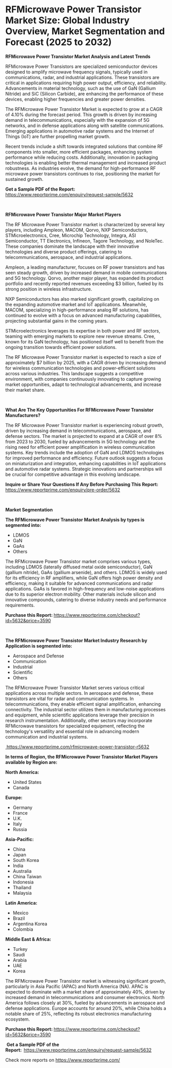 <p><h1>RFMicrowave Power Transistor Market Size: Global Industry Overview, Market Segmentation and Forecast (2025 to 2032)</h1></p><p><strong>RFMicrowave Power Transistor Market Analysis and Latest Trends</strong></p>
<p><p>RFMicrowave Power Transistors are specialized semiconductor devices designed to amplify microwave frequency signals, typically used in communications, radar, and industrial applications. These transistors are critical in applications requiring high power output, efficiency, and reliability. Advancements in material technology, such as the use of GaN (Gallium Nitride) and SiC (Silicon Carbide), are enhancing the performance of these devices, enabling higher frequencies and greater power densities.</p><p>The RFMicrowave Power Transistor Market is expected to grow at a CAGR of 4.10% during the forecast period. This growth is driven by increasing demand in telecommunications, especially with the expansion of 5G networks, and in defense applications along with satellite communications. Emerging applications in automotive radar systems and the Internet of Things (IoT) are further propelling market growth. </p><p>Recent trends include a shift towards integrated solutions that combine RF components into smaller, more efficient packages, enhancing system performance while reducing costs. Additionally, innovation in packaging technologies is enabling better thermal management and increased product robustness. As industries evolve, the demand for high-performance RF microwave power transistors continues to rise, positioning the market for sustained growth.</p></p>
<p><strong>Get a Sample PDF of the Report:&nbsp;</strong> <a href="https://www.reportprime.com/enquiry/request-sample/5632?utm_campaign=2395&utm_medium=2&utm_source=Github&utm_content=ia&utm_term=19032025&utm_id=rfmicrowave-power-transistor">https://www.reportprime.com/enquiry/request-sample/5632</a></p>
<p>&nbsp;</p>
<p><strong>RFMicrowave Power Transistor Major Market Players</strong></p>
<p><p>The RF Microwave Power Transistor market is characterized by several key players, including Ampleon, MACOM, Qorvo, NXP Semiconductors, STMicroelectronics, Cree, Microchip Technology, Integra, ASI Semiconductor, TT Electronics, Infineon, Tagore Technology, and NoleTec. These companies dominate the landscape with their innovative technologies and diverse product offerings, catering to telecommunications, aerospace, and industrial applications.</p><p>Ampleon, a leading manufacturer, focuses on RF power transistors and has seen steady growth, driven by increased demand in mobile communications and 5G technology. Qorvo, another major player, has expanded its product portfolio and recently reported revenues exceeding $3 billion, fueled by its strong position in wireless infrastructure. </p><p>NXP Semiconductors has also marked significant growth, capitalizing on the expanding automotive market and IoT applications. Meanwhile, MACOM, specializing in high-performance analog RF solutions, has continued to evolve with a focus on advanced manufacturing capabilities, projecting substantial gains in the coming years.</p><p>STMicroelectronics leverages its expertise in both power and RF sectors, teaming with emerging markets to explore new revenue streams. Cree, known for its GaN technology, has positioned itself well to benefit from the ongoing transition towards efficient power solutions.</p><p>The RF Microwave Power Transistor market is expected to reach a size of approximately $7 billion by 2025, with a CAGR driven by increasing demand for wireless communication technologies and power-efficient solutions across various industries. This landscape suggests a competitive environment, with companies continuously innovating to capture growing market opportunities, adapt to technological advancements, and increase their market share.</p></p>
<p>&nbsp;</p>
<p><strong>What Are The Key Opportunities For RFMicrowave Power Transistor Manufacturers?</strong></p>
<p><p>The RF Microwave Power Transistor market is experiencing robust growth, driven by increasing demand in telecommunications, aerospace, and defense sectors. The market is projected to expand at a CAGR of over 8% from 2023 to 2030, fueled by advancements in 5G technology and the rising need for efficient power amplification in wireless communication systems. Key trends include the adoption of GaN and LDMOS technologies for improved performance and efficiency. Future outlook suggests a focus on miniaturization and integration, enhancing capabilities in IoT applications and automotive radar systems. Strategic innovations and partnerships will be crucial for competitive advantage in this evolving landscape.</p></p>
<p><strong>Inquire or Share Your Questions If Any Before Purchasing This Report:</strong> <a href="https://www.reportprime.com/enquiry/pre-order/5632?utm_campaign=2395&utm_medium=2&utm_source=Github&utm_content=ia&utm_term=19032025&utm_id=rfmicrowave-power-transistor">https://www.reportprime.com/enquiry/pre-order/5632</a></p>
<p>&nbsp;</p>
<p><strong>Market Segmentation</strong></p>
<p><strong>The RFMicrowave Power Transistor Market Analysis by types is segmented into:</strong></p>
<p><ul><li>LDMOS</li><li>GaN</li><li>GaAs</li><li>Others</li></ul></p>
<p><p>The RFMicrowave Power Transistor market comprises various types, including LDMOS (laterally diffused metal oxide semiconductor), GaN (gallium nitride), GaAs (gallium arsenide), and others. LDMOS is widely used for its efficiency in RF amplifiers, while GaN offers high power density and efficiency, making it suitable for advanced communications and radar applications. GaAs is favored in high-frequency and low-noise applications due to its superior electron mobility. Other materials include silicon and innovative compounds, catering to diverse industry needs and performance requirements.</p></p>
<p><strong>Purchase this Report:&nbsp;</strong><a href="https://www.reportprime.com/checkout?id=5632&price=3590&utm_campaign=2395&utm_medium=2&utm_source=Github&utm_content=ia&utm_term=19032025&utm_id=rfmicrowave-power-transistor">https://www.reportprime.com/checkout?id=5632&price=3590</a></p>
<p>&nbsp;</p>
<p><strong>The RFMicrowave Power Transistor Market Industry Research by Application is segmented into:</strong></p>
<p><ul><li>Aerospace and Defense</li><li>Communication</li><li>Industrial</li><li>Scientific</li><li>Others</li></ul></p>
<p><p>The RFMicrowave Power Transistor Market serves various critical applications across multiple sectors. In aerospace and defense, these transistors are vital for radar and communication systems. In telecommunications, they enable efficient signal amplification, enhancing connectivity. The industrial sector utilizes them in manufacturing processes and equipment, while scientific applications leverage their precision in research instrumentation. Additionally, other sectors may incorporate RFMicrowave transistors for specialized equipment, reflecting the technology's versatility and essential role in advancing modern communication and industrial systems.</p></p>
<p><a href="https://www.reportprime.com/rfmicrowave-power-transistor-r5632?utm_campaign=2395&utm_medium=2&utm_source=Github&utm_content=ia&utm_term=19032025&utm_id=rfmicrowave-power-transistor">&nbsp;https://www.reportprime.com/rfmicrowave-power-transistor-r5632</a></p>
<p><strong>In terms of Region, the RFMicrowave Power Transistor Market Players available by Region are:</strong></p>
<p>
    <p> <strong> North America: </strong>
        <ul>
            <li>United States</li>
            <li>Canada</li>
        </ul>
        </p> 
    <p> <strong> Europe: </strong>
        <ul>
            <li>Germany</li>
            <li>France</li>
            <li>U.K.</li>
            <li>Italy</li>
            <li>Russia</li>
        </ul>
        </p> 
    <p> <strong> Asia-Pacific: </strong>
        <ul>
            <li>China</li>
            <li>Japan</li>
            <li>South Korea</li>
            <li>India</li>
            <li>Australia</li>
            <li>China Taiwan</li>
            <li>Indonesia</li>
            <li>Thailand</li>
            <li>Malaysia</li>
        </ul>
        </p> 
    <p> <strong> Latin America: </strong>
        <ul>
            <li>Mexico</li>
            <li>Brazil</li>
            <li>Argentina Korea</li>
            <li>Colombia</li>
        </ul>
        </p> 
    <p> <strong> Middle East & Africa: </strong>
        <ul>
            <li>Turkey</li>
            <li>Saudi</li>
            <li>Arabia</li>
            <li>UAE</li>
            <li>Korea</li>
        </ul>
    </p>
    </p>
<p><p>The RFMicrowave Power Transistor market is witnessing significant growth, particularly in Asia Pacific (APAC) and North America (NA). APAC is expected to dominate with a market share of approximately 40%, driven by increased demand in telecommunications and consumer electronics. North America follows closely at 30%, fueled by advancements in aerospace and defense applications. Europe accounts for around 20%, while China holds a notable share of 25%, reflecting its robust electronics manufacturing ecosystem.</p></p>
<p><strong>Purchase this Report: </strong><a href="https://www.reportprime.com/checkout?id=5632&price=3590&utm_campaign=2395&utm_medium=2&utm_source=Github&utm_content=ia&utm_term=19032025&utm_id=rfmicrowave-power-transistor">https://www.reportprime.com/checkout?id=5632&price=3590</a></p>
<p>&nbsp;<strong>Get a Sample PDF of the Report:&nbsp;&nbsp;</strong><a href="https://www.reportprime.com/enquiry/request-sample/5632?utm_campaign=2395&utm_medium=2&utm_source=Github&utm_content=ia&utm_term=19032025&utm_id=rfmicrowave-power-transistor">https://www.reportprime.com/enquiry/request-sample/5632</a></p>
<p><strong></strong></p>
<p>Check more reports on <a href="https://www.reportprime.com/?utm_campaign=2395&utm_medium=2&utm_source=Github&utm_content=ia&utm_term=19032025&utm_id=rfmicrowave-power-transistor">https://www.reportprime.com/</a></p>